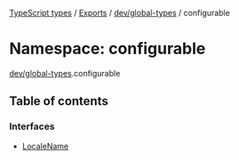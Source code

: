 [TypeScript types](../index.md) / [Exports](../modules.md) / [dev/global-types](dev_global_types.md) / configurable

# Namespace: configurable

[dev/global-types](dev_global_types.md).configurable

## Table of contents

### Interfaces

- [LocaleName](../interfaces/dev_global_types.configurable.LocaleName.md)
